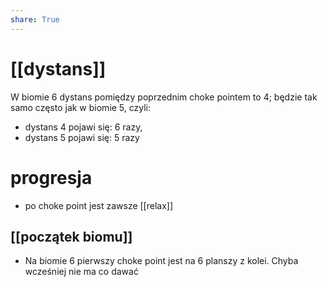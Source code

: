 ```yaml
---
share: True
---
```

# [[dystans]]
W biomie 6 dystans pomiędzy poprzednim choke pointem to 4; będzie tak samo często jak w biomie 5, czyli:
- dystans 4 pojawi się: 6 razy, 
- dystans 5 pojawi się: 5 razy

# progresja
- po choke point jest zawsze [[relax]]

## [[początek biomu]]
- Na biomie 6 pierwszy choke point jest na 6 planszy z kolei. Chyba wcześniej nie ma co dawać